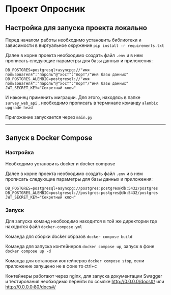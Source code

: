 # Проект Опросник


## Настройка для запуска проекта локально

Перед началом работы необходимо установить библиотеки и зависимости в виртуальное окружение
`pip install -r requirements.txt`

Далее в корне проекта необходимо создать файл `.env` и в нем прописать следующие параметры для базы данных и приложения:

```
DB_POSTGRES=postgresql+asyncpg://"имя пользователя":"пароль"@"хост":"порт"/"имя базы данных"
DB_POSTGRES_ALEMBIC=postgresql://"имя пользователя":"пароль"@"хост":"порт"/"имя базы данных"
JWT_SECRET_KEY="Секретный ключ"
```

И наконец применить миграции. Для этого, находясь в папке `survey_web_api` , необходимо прописать в терминале команду `alembic upgrade head`


Приложение запускается через `main.py`

---

## Запуск в Docker Compose

### Настройка

Необходимо установить docker и docker compose

Далее в корне проекта необходимо создать файл `.env` и в нем прописать следующие параметры для базы данных и приложения:

```
DB_POSTGRES=postgresql+asyncpg://postgres:postgres@db:5432/postgres
DB_POSTGRES_ALEMBIC=postgresql://postgres:postgres@db:5432/postgres
JWT_SECRET_KEY="Секретный ключ"
```

### Запуск

Для запуска команд необходимо находится в той же директории где находится файл `docker-compose.yml`

Команда для сборки docker образов `docker compose build`

Команда для запуска контейнеров `docker compose up`, запуск в фоне `docker compose up -d`

Команда для остановки контейнеров `docker compose stop`, если приложение запущено не в фоне то ctrl+c

Контейнеры работают через nginx, для запуска документации Swagger и тестирования необходимо перейти по ссылке http://0.0.0.0/docs#/ или http://0.0.0.0:80/docs#/


